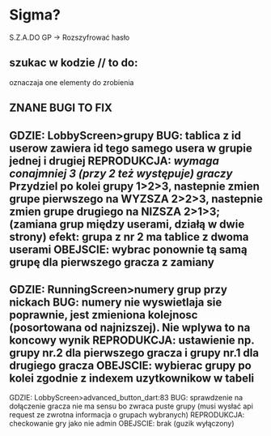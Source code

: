 # Sigma?
S.Z.A.DO GP -> Rozszyfrować hasło
## szukac w kodzie // to do:
oznaczaja one elementy do zrobienia

## ZNANE BUGI TO FIX
GDZIE: LobbyScreen>grupy
BUG: tablica z id userow zawiera id tego samego usera w grupie jednej i drugiej 
REPRODUKCJA: _wymaga conajmniej 3 (przy 2 też występuje) graczy_ Przydziel po kolei grupy 1>2>3, nastepnie zmien grupe pierwszego na WYZSZA 2>2>3, nastepnie zmien grupe drugiego na NIZSZA 2>1>3; (zamiana grup między userami, działą w dwie strony) efekt: grupa z nr 2 ma tablice z dwoma userami
OBEJSCIE: wybrac ponownie tą samą grupę dla pierwszego gracza z zamiany
--
GDZIE: RunningScreen>numery grup przy nickach
BUG: numery nie wyswietlaja sie poprawnie, jest zmieniona kolejnosc (posortowana od najnizszej). Nie wplywa to na koncowy wynik
REPRODUKCJA: ustawienie np. grupy nr.2 dla pierwszego gracza i grupy nr.1 dla drugiego gracza
OBEJSCIE: wybierac grupy po kolei zgodnie z indexem uzytkownikow w tabeli
--
GDZIE: LobbyScreen>advanced_button_dart:83
BUG: sprawdzenie na dołączenie gracza nie ma sensu bo zwraca puste grupy (musi wysłać api request ze zwrotna informacja o grupach wybranych)
REPRODUKCJA: checkowanie gry jako nie admin
OBEJSCIE: brak (guzik wyłączony)